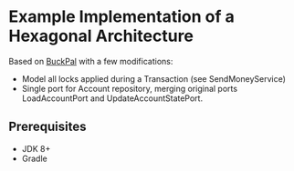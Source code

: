 # Example Implementation of a Hexagonal Architecture

Based on [BuckPal](https://github.com/thombergs/buckpal) with a few modifications:

* Model all locks applied during a Transaction (see SendMoneyService)
* Single port for Account repository, merging original ports LoadAccountPort and UpdateAccountStatePort.

## Prerequisites

* JDK 8+
* Gradle
